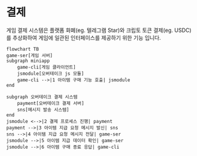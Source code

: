 # 결제

게임 결제 시스템은 플랫폼 화폐(eg. 텔레그램 Star)와 크립토 토큰 결제(eg. USDC) 를 추상화하여 게임에 일관된 인터페이스를 제공하기 위한 기능 입니다.

```mermaid
flowchart TB
game-ser[게임 서버]
subgraph miniapp
    game-cli[게임 클라이언트]
    jsmodule[오버테이크 js 모듈]
    game-cli -->|1 아이템 구매 기능 호출| jsmodule
end

subgraph 오버테이크 결제 시스템
	payment[오버테이크 결제 서버]
	sns[메시지 발송 시스템]
end
jsmodule <-->|2 결제 프로세스 진행| payment
payment -->|3 아이템 지급 요청 메시지 발신| sns
sns -->|4 아이템 지급 요청 메시지 전달| game-ser
jsmodule -->|5 아이템 지급 데이터 확인| game-ser
jsmodule -->|6 아이템 구매 종료 응답| game-cli

```